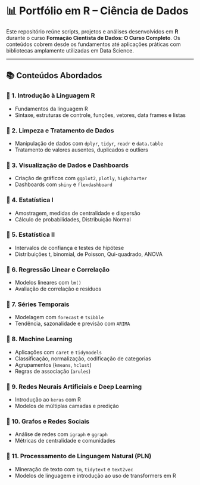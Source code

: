 # 📊 Portfólio em R – Ciência de Dados

Este repositório reúne scripts, projetos e análises desenvolvidos em **R** durante o curso **Formação Cientista de Dados: O Curso Completo**. Os conteúdos cobrem desde os fundamentos até aplicações práticas com bibliotecas amplamente utilizadas em Data Science.

---

## 📚 Conteúdos Abordados

### 🔹 1. Introdução à Linguagem R
- Fundamentos da linguagem R
- Sintaxe, estruturas de controle, funções, vetores, data frames e listas

### 🔹 2. Limpeza e Tratamento de Dados
- Manipulação de dados com `dplyr`, `tidyr`, `readr` e `data.table`
- Tratamento de valores ausentes, duplicados e outliers

### 🔹 3. Visualização de Dados e Dashboards
- Criação de gráficos com `ggplot2`, `plotly`, `highcharter`
- Dashboards com `shiny` e `flexdashboard`

### 🔹 4. Estatística I
- Amostragem, medidas de centralidade e dispersão
- Cálculo de probabilidades, Distribuição Normal

### 🔹 5. Estatística II
- Intervalos de confiança e testes de hipótese
- Distribuições t, binomial, de Poisson, Qui-quadrado, ANOVA

### 🔹 6. Regressão Linear e Correlação
- Modelos lineares com `lm()`
- Avaliação de correlação e resíduos

### 🔹 7. Séries Temporais
- Modelagem com `forecast` e `tsibble`
- Tendência, sazonalidade e previsão com `ARIMA`

### 🔹 8. Machine Learning
- Aplicações com `caret` e `tidymodels`
- Classificação, normalização, codificação de categorias
- Agrupamentos (`kmeans`, `hclust`)
- Regras de associação (`arules`)

### 🔹 9. Redes Neurais Artificiais e Deep Learning
- Introdução ao `keras` com R
- Modelos de múltiplas camadas e predição

### 🔹 10. Grafos e Redes Sociais
- Análise de redes com `igraph` e `ggraph`
- Métricas de centralidade e comunidades

### 🔹 11. Processamento de Linguagem Natural (PLN)
- Mineração de texto com `tm`, `tidytext` e `text2vec`
- Modelos de linguagem e introdução ao uso de transformers em R
